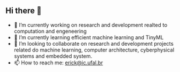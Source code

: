 ## Hi there 👋

<!--
**erickIC/erickIC** is a ✨ _special_ ✨ repository because its `README.md` (this file) appears on your GitHub profile.

Here are some ideas to get you started:

- 🔭 I’m currently working on ...
- 🌱 I’m currently learning ...
- 👯 I’m looking to collaborate on ...
- 🤔 I’m looking for help with ...
- 💬 Ask me about ...
- 📫 How to reach me: ...
- 😄 Pronouns: ...
- ⚡ Fun fact: ...
-->
- 🔭 I’m currently working on research and development realted to computation and engeneering
- 🌱 I’m currently learning efficient machine learning and TinyML
- 👯 I’m looking to collaborate on research and development projects related do machine learning, computer architecture, cyberphysical systems and embedded system.
- 📫 How to reach me: erick@ic.ufal.br
